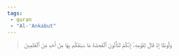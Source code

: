 ```yaml
---
tags: 
 - quran 
 - "Al-'Ankabut"
---
```


> وَلُوطًا إِذۡ قَالَ لِقَوۡمِهِۦٓ إِنَّكُمۡ لَتَأۡتُونَ ٱلۡفَٰحِشَةَ مَا سَبَقَكُم بِهَا مِنۡ أَحَدٖ مِّنَ ٱلۡعَٰلَمِينَ

